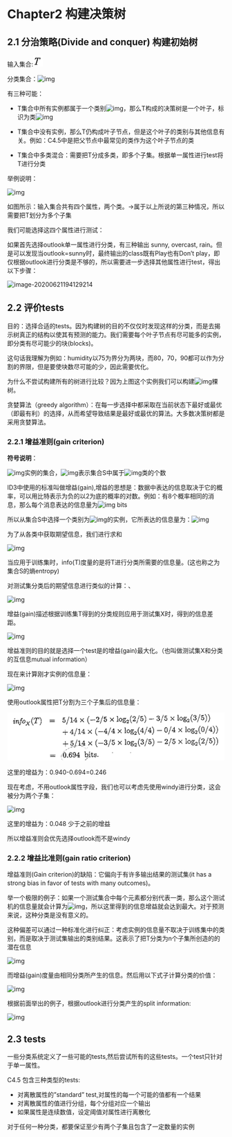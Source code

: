# Chapter2 构建决策树

## 2.1 分治策略(Divide and conquer) 构建初始树

输入集合:![img](https://raw.githubusercontent.com/zbingbing-lava/pic/master/img/20200621225815.png)

分类集合：![img](D:%5CWorkHere%5Cgithub%5CC4.5ProgramsForMachineLearning-Notes-day1.assets%5Cwps2.png)

有三种可能：

- T集合中所有实例都属于一个类别![img](D:%5CWorkHere%5Cgithub%5CC4.5ProgramsForMachineLearning-Notes-day1.assets%5Cwps3.png)，那么T构成的决策树是一个叶子，标识为类![img](/C:%5CUsers%5CWill%5CAppData%5CLocal%5CTemp%5Cksohtml7816%5Cwps4.png)

- T集合中没有实例，那么T仍构成叶子节点，但是这个叶子的类别与其他信息有关。例如：C4.5中是把父节点中最常见的类作为这个叶子节点的类

- T集合中多类混合：需要把T分成多类，即多个子集。根据单一属性进行test将T进行分类

举例说明：

![img](D:%5CWorkHere%5Cgithub%5CC4.5ProgramsForMachineLearning-Notes-day1.assets%5Cwps5.jpg) 

如图所示：输入集合共有四个属性，两个类。→属于以上所说的第三种情况，所以需要把T划分为多个子集

我们可能选择这四个属性进行测试：

如果首先选择outlook单一属性进行分类，有三种输出 sunny, overcast, rain。但是可以发现当outlook=sunny时，最终输出的class既有Play也有Don’t play，即仅根据outlook进行分类是不够的，所以需要进一步选择其他属性进行test，得出以下步骤：

![image-20200621194129214](D:%5CWorkHere%5Cgithub%5CC4.5ProgramsForMachineLearning-Notes-day1.assets%5Cimage-20200621194129214.png)

## 2.2 评价tests

目的：选择合适的tests。因为构建树的目的不仅仅时发现这样的分类，而是去揭示树真正的结构以使其有预测的能力。我们需要每个叶子节点有尽可能多的实例，即分类有尽可能少的块(blocks)。

这句话我理解为例如：humidity以75为界分为两块，而80，70，90都可以作为分割的界限，但是要使块数尽可能的少，因此需要优化。

为什么不尝试构建所有的树进行比较？因为上图这个实例我们可以构建![img](D:%5CWorkHere%5Cgithub%5CC4.5ProgramsForMachineLearning-Notes-day1.assets%5Cwps6.png)棵树。

贪婪算法（greedy algorithm）：在每一步选择中都采取在当前状态下最好或最优（即最有利）的选择，从而希望导致结果是最好或最优的算法。大多数决策树都是采用贪婪算法。

### 2.2.1 增益准则(gain criterion)

**符号说明**：

![img](D:%5CWorkHere%5Cgithub%5CC4.5ProgramsForMachineLearning-Notes-day1.assets%5Cwps7.png)实例的集合，![img](file:///C:\Users\Will\AppData\Local\Temp\ksohtml7816\wps8.png)表示集合S中属于![img](file:///C:\Users\Will\AppData\Local\Temp\ksohtml7816\wps9.png)类的个数

ID3中使用的标准叫做增益(gain),增益的思想是：数据中表达的信息取决于它的概率，可以用比特表示为负的以2为底的概率的对数。例如：有8个概率相同的消息，那么每个消息表达的信息量为![img](D:%5CWorkHere%5Cgithub%5CC4.5ProgramsForMachineLearning-Notes-day1.assets%5Cwps10.png) bits

所以从集合S中选择一个类别为![img](D:%5CWorkHere%5Cgithub%5CC4.5ProgramsForMachineLearning-Notes-day1.assets%5Cwps11.png)的实例，它所表达的信息量为：![img](file:///C:\Users\Will\AppData\Local\Temp\ksohtml7816\wps12.png)

为了从各类中获取期望信息，我们进行求和

![img](D:%5CWorkHere%5Cgithub%5CC4.5ProgramsForMachineLearning-Notes-day1.assets%5Cwps13.jpg) 

当应用于训练集时，info(T)度量的是将T进行分类所需要的信息量。(这也称之为集合S的熵entropy)

对测试集分类后的期望信息进行类似的计算：、

![img](D:%5CWorkHere%5Cgithub%5CC4.5ProgramsForMachineLearning-Notes-day1.assets%5Cwps14.jpg) 

增益(gain)描述根据训练集T得到的分类规则应用于测试集X时，得到的信息差距。

![img](D:%5CWorkHere%5Cgithub%5CC4.5ProgramsForMachineLearning-Notes-day1.assets%5Cwps15.jpg) 

增益准则的目的就是选择一个test是的增益(gain)最大化。（也叫做测试集X和分类的互信息mutual information）

现在来计算刚才实例的信息量：

![img](D:%5CWorkHere%5Cgithub%5CC4.5ProgramsForMachineLearning-Notes-day1.assets%5Cwps16.jpg) 

使用outlook属性把T分割为三个子集后的信息量：

![img](https://raw.githubusercontent.com/zbingbing-lava/pic/master/img/20200621230214.jpg) 

这里的增益为：0.940-0.694=0.246

现在考虑，不用outlook属性字段，我们也可以考虑先使用windy进行分类，这会被分为两个子集：

![img](D:%5CWorkHere%5Cgithub%5CC4.5ProgramsForMachineLearning-Notes-day1.assets%5Cwps18.jpg) 

这里的增益为：0.048 少于之前的增益

所以增益准则会优先选择outlook而不是windy

### 2.2.2 增益比准则(gain ratio criterion)

增益准则(Gain criterion)的缺陷：它偏向于有许多输出结果的测试集(it has a strong bias in favor of tests with many outcomes)。

举一个极限的例子：如果一个测试集合中每个元素都分别代表一类，那么这个测试机的信息量就会计算为![img](D:%5CWorkHere%5Cgithub%5CC4.5ProgramsForMachineLearning-Notes-day1.assets%5Cwps19.png)，所以这里得到的信息增益就会达到最大。对于预测来说，这种分类是没有意义的。

这种偏差可以通过一种标准化进行纠正：考虑实例的信息量不取决于训练集中的类别，而是取决于测试集输出的类别结果。这表示了把T分类为n个子集所创造的的潜在信息

![img](D:%5CWorkHere%5Cgithub%5CC4.5ProgramsForMachineLearning-Notes-day1.assets%5Cwps20.jpg) 

而增益(gain)度量由相同分类所产生的信息。然后用以下式子计算分类的价值：

![img](D:%5CWorkHere%5Cgithub%5CC4.5ProgramsForMachineLearning-Notes-day1.assets%5Cwps21.jpg) 

根据前面举出的例子，根据outlook进行分类产生的split information:

![img](D:%5CWorkHere%5Cgithub%5CC4.5ProgramsForMachineLearning-Notes-day1.assets%5Cwps22.jpg) 

## 2.3 tests

一些分类系统定义了一些可能的tests,然后尝试所有的这些tests。一个test只针对于单一属性。

C4.5 包含三种类型的tests:

- 对离散属性的”standard” test,对属性的每一个可能的值都有一个结果
- 对离散属性的值进行分组，每个分组对应一个输出
- 如果属性是连续数值，设定阈值对属性进行离散化

对于任何一种分类，都要保证至少有两个子集且包含了一定数量的实例